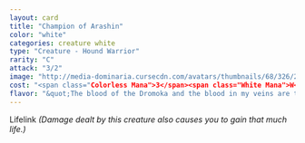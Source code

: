 ```yaml
---
layout: card
title: "Champion of Arashin"
color: "white"
categories: creature white
type: "Creature - Hound Warrior"
rarity: "C"
attack: "3/2"
image: "http://media-dominaria.cursecdn.com/avatars/thumbnails/68/326/200/283/635618404664317189.png"
cost: "<span class="Colorless Mana">3</span><span class="White Mana">W</span>"
flavor: "&quot;The blood of the Dromoka and the blood in my veins are the same.&quot;"
---
```


Lifelink <em>(Damage dealt by this creature also causes you to gain that much life.)</em>
